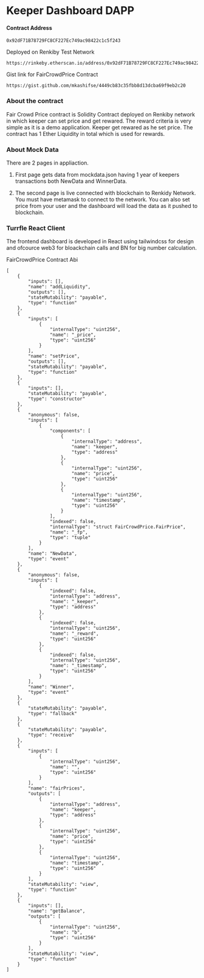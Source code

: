 # Keeper Dashboard DAPP

#### Contract Address  
``` 
0x92dF71B78729FC8CF227Ec749ac98422c1c5f243
```

Deployed on Renkiby Test Network
```
https://rinkeby.etherscan.io/address/0x92dF71B78729FC8CF227Ec749ac98422c1c5f243
```

Gist link for FairCrowdPrice Contract
```
https://gist.github.com/mkashifse/4449cb83c35fbb8d13dcba69f9eb2c20
```

### About the contract
Fair Crowd Price contract is Solidity Contract deployed on Renkiby network in which keeper can set price and get rewared. The reward criteria is very simple as it is a demo application. Keeper get rewared as he set price. The contract has 1 Ether Liquidity in total which is used for rewards. 

### About Mock Data
There are 2 pages in appliaction. 
1. First page gets data from mockdata.json having 1 year of keepers transactions both NewData and WinnerData. 

2. The second page is live connected with blockchain to Renkidy Network. You must have metamask to connect to the network. You can also set price from your user and the dashboard will load the data as it pushed to blockchain.

### Turrfle React Client 
The frontend dashboard is developed in React using tailwindcss for design and ofcource web3 for bloackchain calls and BN for big number calculation.


FairCrowdPrice Contract Abi
```
[
	{
		"inputs": [],
		"name": "addLiquidity",
		"outputs": [],
		"stateMutability": "payable",
		"type": "function"
	},
	{
		"inputs": [
			{
				"internalType": "uint256",
				"name": "_price",
				"type": "uint256"
			}
		],
		"name": "setPrice",
		"outputs": [],
		"stateMutability": "payable",
		"type": "function"
	},
	{
		"inputs": [],
		"stateMutability": "payable",
		"type": "constructor"
	},
	{
		"anonymous": false,
		"inputs": [
			{
				"components": [
					{
						"internalType": "address",
						"name": "keeper",
						"type": "address"
					},
					{
						"internalType": "uint256",
						"name": "price",
						"type": "uint256"
					},
					{
						"internalType": "uint256",
						"name": "timestamp",
						"type": "uint256"
					}
				],
				"indexed": false,
				"internalType": "struct FairCrowdPrice.FairPrice",
				"name": "_fp",
				"type": "tuple"
			}
		],
		"name": "NewData",
		"type": "event"
	},
	{
		"anonymous": false,
		"inputs": [
			{
				"indexed": false,
				"internalType": "address",
				"name": "_keeper",
				"type": "address"
			},
			{
				"indexed": false,
				"internalType": "uint256",
				"name": "_reward",
				"type": "uint256"
			},
			{
				"indexed": false,
				"internalType": "uint256",
				"name": "_timestamp",
				"type": "uint256"
			}
		],
		"name": "Winner",
		"type": "event"
	},
	{
		"stateMutability": "payable",
		"type": "fallback"
	},
	{
		"stateMutability": "payable",
		"type": "receive"
	},
	{
		"inputs": [
			{
				"internalType": "uint256",
				"name": "",
				"type": "uint256"
			}
		],
		"name": "fairPrices",
		"outputs": [
			{
				"internalType": "address",
				"name": "keeper",
				"type": "address"
			},
			{
				"internalType": "uint256",
				"name": "price",
				"type": "uint256"
			},
			{
				"internalType": "uint256",
				"name": "timestamp",
				"type": "uint256"
			}
		],
		"stateMutability": "view",
		"type": "function"
	},
	{
		"inputs": [],
		"name": "getBalance",
		"outputs": [
			{
				"internalType": "uint256",
				"name": "b",
				"type": "uint256"
			}
		],
		"stateMutability": "view",
		"type": "function"
	}
]
```
